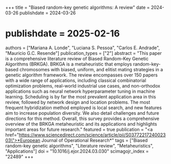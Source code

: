 +++
title = "Biased random-key genetic algorithms: A review"
date = 2024-03-26
publishdate = 2024-03-26
# publishdate = 2025-02-16
authors = ["Mariana A. Londe", "Luciana S. Pessoa", "Carlos E. Andrade", "Mauricio G.C. Resende"]
publication_types = ["2"]
abstract = "This paper is a comprehensive literature review of Biased Random-Key Genetic Algorithms (BRKGA). BRKGA is a metaheuristic that employs random-key-based chromosomes with biased, uniform, and elitist mating strategies in a genetic algorithm framework. The review encompasses over 150 papers with a wide range of applications, including classical combinatorial optimization problems, real-world industrial use cases, and non-orthodox applications such as neural network hyperparameter tuning in machine learning. Scheduling is by far the most prevalent application area in this review, followed by network design and location problems. The most frequent hybridization method employed is local search, and new features aim to increase population diversity. We also detail challenges and future directions for this method. Overall, this survey provides a comprehensive overview of the BRKGA metaheuristic and its applications and highlights important areas for future research."
featured = true
publication = "<a href=\"https://www.sciencedirect.com/science/article/pii/S0377221724002303\">*European Journal of Operational Research*</a>"
tags = ["Biased random-key genetic algorithms", "Literature review", "Metaheuristics", "Applications"]
doi = "10.1016/j.ejor.2024.03.030"
scimagojr_index = "22489"
+++

